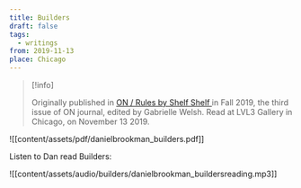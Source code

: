 ```yaml
---
title: Builders
draft: false
tags:
  - writings
from: 2019-11-13
place: Chicago
---
```


> [!info] 
> 
> Originally published in [ON / Rules by Shelf Shelf ](https://shelfshelf.store/publications/on-rules)  in Fall 2019, the third issue of ON journal, edited by Gabrielle Welsh. Read at LVL3 Gallery in Chicago, on November 13 2019.


![[content/assets/pdf/danielbrookman_builders.pdf]]

Listen to Dan read Builders:

![[content/assets/audio/builders/danielbrookman_buildersreading.mp3]]
